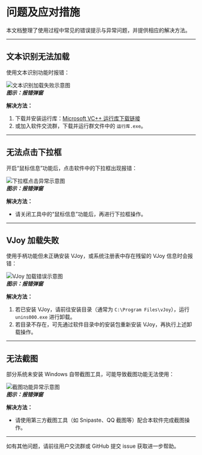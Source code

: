 # 问题及应对措施

本文档整理了使用过程中常见的错误提示与异常问题，并提供相应的解决方法。

---

## 文本识别无法加载

使用文本识别功能时报错：

![文本识别加载失败示意图](/RMT/Web/Image/Question/RapidOCRLoad.jpg)  
***图示：报错弹窗***

**解决方法：**

1. 下载并安装运行库：[Microsoft VC++ 运行库下载链接](https://learn.microsoft.com/zh-cn/cpp/windows/latest-supported-vc-redist?view=msvc-170)
2. 或加入软件交流群，下载并运行群文件中的 `运行库.exe`。

---

## 无法点击下拉框

开启“鼠标信息”功能后，点击软件中的下拉框出现报错：

![下拉框点击异常示意图](/RMT/Web/Image/Question/DropDownList.png)  
***图示：报错弹窗***

**解决方法：**

- 请关闭工具中的“鼠标信息”功能后，再进行下拉框操作。

---

## VJoy 加载失败

使用手柄功能但未正确安装 VJoy，或系统注册表中存在残留的 VJoy 信息时会报错：

![VJoy 加载错误示意图](/RMT/Web/Image/Question/Vjoy.png)  
***图示：报错弹窗***

**解决方法：**

1. 若已安装 VJoy，请前往安装目录（通常为 `C:\Program Files\vJoy`），运行 `unins000.exe` 进行卸载。
2. 若目录不存在，可先通过软件目录中的安装包重新安装 VJoy，再执行上述卸载操作。

---

## 无法截图

部分系统未安装 Windows 自带截图工具，可能导致截图功能无法使用：

![截图功能异常示意图](/RMT/Web/Image/Question/ScreenHot.png)  
***图示：报错弹窗***

**解决方法：**

- 请使用第三方截图工具（如 Snipaste、QQ 截图等）配合本软件完成截图操作。

---

如有其他问题，请前往用户交流群或 GitHub 提交 issue 获取进一步帮助。
